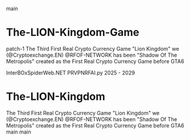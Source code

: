 main
# The-LION-Kingdom-Game
patch-1
The Third First Real Crypto Currency Game "Lion Kingdom" we (@Cryptoexchange.EN) @RFOF-NETWORK has been "Shadow Of The Metropolis" created as the First Real Crypto Currency Game before GTA6

InterBOxSpiderWeb.NET PRVPNRFAI.py 2025 - 2029

# The-LION-Kingdom
The Third First Real Crypto Currency Game "Lion Kingdom" we (@Cryptoexchange.EN) @RFOF-NETWORK has been "Shadow Of The Metropolis" created as the First Real Crypto Currency Game before GTA6
main
main
